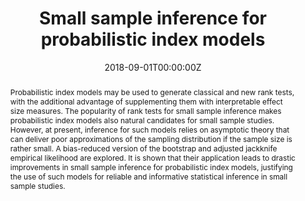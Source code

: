 ---
authors:
- admin
- Thas O
- Vermeulen K
- Vansteelandt S
- De Neve J
date: "2018-09-01T00:00:00Z"
doi: "10.1016/j.csda.2017.11.005"
featured: false
projects: []
publication: '*Computational Statistics and Data Analysis, 121* p.137-148'
publication_short: ""
publication_types:
- "2"
publishDate: "2018-01-01T00:00:00Z"
tags:
- Source Themes
title: Small sample inference for probabilistic index models
abstract: Probabilistic index models may be used to generate classical and new rank tests, with the additional advantage of supplementing them with interpretable effect size measures. The popularity of rank tests for small sample inference makes probabilistic index models also natural candidates for small sample studies. However, at present, inference for such models relies on asymptotic theory that can deliver poor approximations of the sampling distribution if the sample size is rather small. A bias-reduced version of the bootstrap and adjusted jackknife empirical likelihood are explored. It is shown that their application leads to drastic improvements in small sample inference for probabilistic index models, justifying the use of such models for reliable and informative statistical inference in small sample studies.
---
